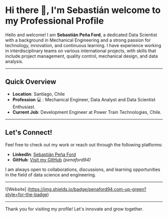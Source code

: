 ## 

# Hi there 👋, I'm Sebastián welcome to my Professional Profile

Hello and welcome! I am **Sebastián Peña Ford**, a dedicated Data Scientist with a background in Mechanical Engineering and a strong passion for technology, innovation, and continuous learning. I have experience working in interdisciplinary teams on various international projects, with skills that include project management, quality control, mechanical design, and data analysis.

---

## Quick Overview

- **Location**: Santiago, Chile
- **Profession** :computer: : Mechanical Engineer, Data Analyst and Data Scientist Enthusiast.
- **Current Job**: Development Engineer at Power Train Technologies, Chile.

---

## Let's Connect!

Feel free to check out my work or reach out through the following platforms:

- **LinkedIn**: [Sebastián Peña Ford](https://www.linkedin.com/in/sebastian-pena-ford/)
- **GitHub**: [Visit my GitHub](https://github.com/your-github-handle) *(penaford94)*

I am always open to collaborations, discussions, and learning opportunities in the field of data science and engineering.

---

![Website] (https://img.shields.io/badge/penaford94.com-up-green?style=for-the-badge)

---
Thank you for visiting my profile! Let's innovate and grow together.